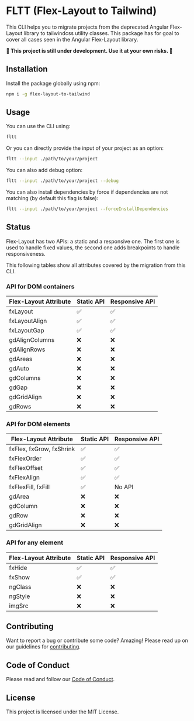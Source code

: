 # FLTT (Flex-Layout to Tailwind)

This CLI helps you to migrate projects from the deprecated Angular Flex-Layout library to tailwindcss utility classes.
This package has for goal to cover all cases seen in the Angular Flex-Layout library.

**:construction: This project is still under development. Use it at your own risks. :construction:**

## Installation

Install the package globally using npm:
```bash
npm i -g flex-layout-to-tailwind
```

## Usage

You can use the CLI using:
```bash
fltt
```

Or you can directly provide the input of your project as an option:
```bash
fltt --input ./path/to/your/project
```

You can also add debug option:
```bash
fltt --input ./path/to/your/project --debug
```

You can also install dependencies by force if dependencies are not matching (by default this flag is false):
```bash
fltt --input ./path/to/your/project --forceInstallDependencies
```

## Status

Flex-Layout has two APIs: a static and a responsive one. The first one is used to handle fixed values, the second one adds breakpoints to handle responsiveness.

This following tables show all attributes covered by the migration from this CLI.

### API for DOM containers

| Flex-Layout Attribute | Static API         | Responsive API     |
|-----------------------|--------------------|--------------------|
| fxLayout              | :white_check_mark: | :white_check_mark: |
| fxLayoutAlign         | :white_check_mark: | :white_check_mark: |
| fxLayoutGap           | :white_check_mark: | :white_check_mark: |
| gdAlignColumns        | :x:                | :x:                |
| gdAlignRows           | :x:                | :x:                |
| gdAreas               | :x:                | :x:                |
| gdAuto                | :x:                | :x:                |
| gdColumns             | :x:                | :x:                |
| gdGap                 | :x:                | :x:                |
| gdGridAlign           | :x:                | :x:                |
| gdRows                | :x:                | :x:                |


### API for DOM elements

| Flex-Layout Attribute    | Static API         | Responsive API     |
|--------------------------|--------------------|--------------------|
| fxFlex, fxGrow, fxShrink | :white_check_mark: | :white_check_mark: |
| fxFlexOrder              | :white_check_mark: | :white_check_mark: |
| fxFlexOffset             | :white_check_mark: | :white_check_mark: |
| fxFlexAlign              | :white_check_mark: | :white_check_mark: |
| fxFlexFill, fxFill       | :white_check_mark: | No API             |
| gdArea                   | :x:                | :x:                |
| gdColumn                 | :x:                | :x:                |
| gdRow                    | :x:                | :x:                |
| gdGridAlign              | :x:                | :x:                |

### API for any element

| Flex-Layout Attribute | Static API         | Responsive API     |
|-----------------------|--------------------|--------------------|
| fxHide                | :white_check_mark: | :white_check_mark: |
| fxShow                | :white_check_mark: | :white_check_mark: |
| ngClass               | :x:                | :x:                |
| ngStyle               | :x:                | :x:                |
| imgSrc                | :x:                | :x:                |

## Contributing

Want to report a bug or contribute some code? Amazing! Please read up on our guidelines for [contributing](https://github.com/synopss/migrate-angular-flex-to-tailwind/blob/main/CONTRIBUTING.md).

## Code of Conduct

Please read and follow our [Code of Conduct](https://github.com/synopss/migrate-angular-flex-to-tailwind/blob/main/CODE_OF_CONDUCT.md).

## License

This project is licensed under the MIT License.
